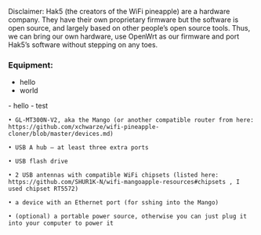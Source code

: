 Disclaimer: Hak5 (the creators of the WiFi pineapple) are a hardware company. They have their own proprietary firmware but the software is open source, and largely based on other people’s open source tools. Thus, we can bring our own hardware, use OpenWrt as our firmware and port Hak5’s software without stepping on any toes. 

<h3>Equipment:</h3>
<ul>
    <li>hello</li>
    <li>world</li>
</ul>
- hello
- test

    • GL-MT300N-V2, aka the Mango (or another compatible router from here: https://github.com/xchwarze/wifi-pineapple-cloner/blob/master/devices.md)

    • USB A hub – at least three extra ports

    • USB flash drive

    • 2 USB antennas with compatible WiFi chipsets (listed here: https://github.com/SHUR1K-N/wifi-mangoapple-resources#chipsets , I used chipset RT5572)

    • a device with an Ethernet port (for sshing into the Mango)

    • (optional) a portable power source, otherwise you can just plug it into your computer to power it

